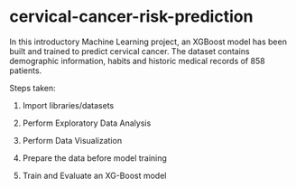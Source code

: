 # cervical-cancer-risk-prediction

In this introductory Machine Learning project, an XGBoost model has been built and trained to predict cervical cancer. The dataset contains demographic information, habits and historic medical records of 858 patients.

Steps taken:
1) Import libraries/datasets

2) Perform Exploratory Data Analysis

3) Perform Data Visualization 

4) Prepare the data before model training

5) Train and Evaluate an XG-Boost model
